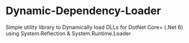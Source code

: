 # Dynamic-Dependency-Loader
Simple utility library to Dynamically load DLLs for DotNet Core+ (.Net 6) using System.Reflection &amp; System.Runtime.Loader
